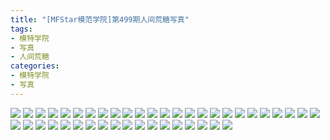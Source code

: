```yaml
---
title: "[MFStar模范学院]第499期人间荒糖写真"
tags: 
- 模特学院
- 写真
- 人间荒糖
categories:
- 模特学院
- 写真
---
```


![](https://img.ilovese.xyz/1734719965113.webp)
![](https://img.ilovese.xyz/1734719966618.webp)
![](https://img.ilovese.xyz/1734719968310.webp)
![](https://img.ilovese.xyz/1734719969732.webp)
![](https://img.ilovese.xyz/1734719971501.webp)
![](https://img.ilovese.xyz/1734719973281.webp)
![](https://img.ilovese.xyz/1734719974596.webp)
![](https://img.ilovese.xyz/1734719975956.webp)
![](https://img.ilovese.xyz/1734719977703.webp)
![](https://img.ilovese.xyz/1734719979544.webp)
![](https://img.ilovese.xyz/1734719981257.webp)
![](https://img.ilovese.xyz/1734719982955.webp)
![](https://img.ilovese.xyz/1734719984789.webp)
![](https://img.ilovese.xyz/1734719986769.webp)
![](https://img.ilovese.xyz/1734719988503.webp)
![](https://img.ilovese.xyz/1734719989920.webp)
![](https://img.ilovese.xyz/1734719991958.webp)
![](https://img.ilovese.xyz/1734719993692.webp)
![](https://img.ilovese.xyz/1734719995471.webp)
![](https://img.ilovese.xyz/1734719997372.webp)
![](https://img.ilovese.xyz/1734719998791.webp)
![](https://img.ilovese.xyz/1734720000452.webp)
![](https://img.ilovese.xyz/1734720002407.webp)
![](https://img.ilovese.xyz/1734720004197.webp)
![](https://img.ilovese.xyz/1734720005545.webp)
![](https://img.ilovese.xyz/1734720007284.webp)
![](https://img.ilovese.xyz/1734720008716.webp)
![](https://img.ilovese.xyz/1734720009969.webp)
![](https://img.ilovese.xyz/1734720011402.webp)
![](https://img.ilovese.xyz/1734720012931.webp)
![](https://img.ilovese.xyz/1734720014722.webp)
![](https://img.ilovese.xyz/1734720016453.webp)
![](https://img.ilovese.xyz/1734720017768.webp)
![](https://img.ilovese.xyz/1734720018984.webp)
![](https://img.ilovese.xyz/1734720020401.webp)
![](https://img.ilovese.xyz/1734720022229.webp)
![](https://img.ilovese.xyz/1734720024119.webp)
![](https://img.ilovese.xyz/1734720026016.webp)
![](https://img.ilovese.xyz/1734720027772.webp)
![](https://img.ilovese.xyz/1734720029257.webp)
![](https://img.ilovese.xyz/1734720031032.webp)
![](https://img.ilovese.xyz/1734720032497.webp)
![](https://img.ilovese.xyz/1734720034390.webp)

